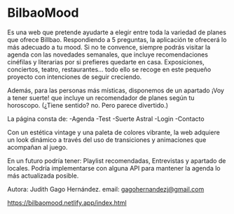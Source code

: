 ﻿# BilbaoMood

Es una web que pretende ayudarte a elegir entre toda la variedad de planes que ofrece Billbao.
Respondiendo a 5 preguntas, la aplicación te ofrecerá lo más adecuado a tu mood.
Si no te convence, siempre podrás visitar la agenda con las novedades semanales, que incluye recomendaciones cinéfilas y literarias por si prefieres quedarte en casa.
Exposiciones, conciertos, teatro, restaurantes... todo ello se recoge en este pequeño proyecto con intenciones de seguir creciendo.

Además, para las personas más místicas, disponemos de un apartado ¡Voy a tener suerte! que incluye un recomendador de planes según tu horoscopo. (¿Tiene sentido? no. Pero parece divertido.)

La página consta de:
-Agenda
-Test
-Suerte Astral
-Login
-Contacto

Con un estética vintage y una paleta de colores vibrante, la web adquiere un look dinámico a través del uso de transiciones y animaciones que acompañan al juego.

En un futuro podría tener: Playlist recomendadas, Entrevistas y apartado de locales.
Podría implementarse con alguna API para mantener la agenda lo más actualizada posible.

Autora: Judith Gago Hernández. email: gagohernandezj@gmail.com

https://bilbaomood.netlify.app/index.html
